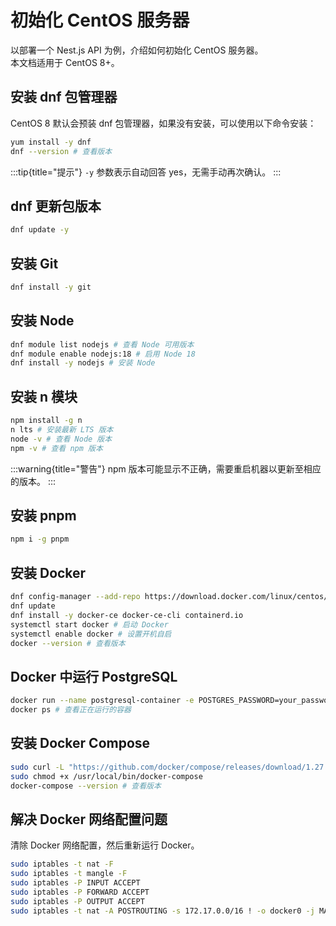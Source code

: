 # 初始化 CentOS 服务器

以部署一个 Nest.js API 为例，介绍如何初始化 CentOS 服务器。  
本文档适用于 CentOS 8+。

## 安装 dnf 包管理器

CentOS 8 默认会预装 dnf 包管理器，如果没有安装，可以使用以下命令安装：

```bash
yum install -y dnf
dnf --version # 查看版本
```

:::tip{title="提示"}
`-y` 参数表示自动回答 yes，无需手动再次确认。
:::

## dnf 更新包版本

```bash
dnf update -y
```

## 安装 Git

```bash
dnf install -y git
```

## 安装 Node

```bash
dnf module list nodejs # 查看 Node 可用版本
dnf module enable nodejs:18 # 启用 Node 18
dnf install -y nodejs # 安装 Node
```

## 安装 n 模块

```bash
npm install -g n
n lts # 安装最新 LTS 版本
node -v # 查看 Node 版本
npm -v # 查看 npm 版本
```

:::warning{title="警告"}
npm 版本可能显示不正确，需要重启机器以更新至相应的版本。
:::

## 安装 pnpm

```bash
npm i -g pnpm
```

## 安装 Docker

```bash
dnf config-manager --add-repo https://download.docker.com/linux/centos/docker-ce.repo
dnf update
dnf install -y docker-ce docker-ce-cli containerd.io
systemctl start docker # 启动 Docker
systemctl enable docker # 设置开机自启
docker --version # 查看版本
```

## Docker 中运行 PostgreSQL

```bash
docker run --name postgresql-container -e POSTGRES_PASSWORD=your_password -p 5432:5432 -d postgres # 运行 PostgreSQL
docker ps # 查看正在运行的容器
```

## 安装 Docker Compose

```bash
sudo curl -L "https://github.com/docker/compose/releases/download/1.27.4/docker-compose-$(uname -s)-$(uname -m)" -o /usr/local/bin/docker-compose
sudo chmod +x /usr/local/bin/docker-compose
docker-compose --version # 查看版本
```

## 解决 Docker 网络配置问题

清除 Docker 网络配置，然后重新运行 Docker。

```bash
sudo iptables -t nat -F
sudo iptables -t mangle -F
sudo iptables -P INPUT ACCEPT
sudo iptables -P FORWARD ACCEPT
sudo iptables -P OUTPUT ACCEPT
sudo iptables -t nat -A POSTROUTING -s 172.17.0.0/16 ! -o docker0 -j MASQUERADE
```
